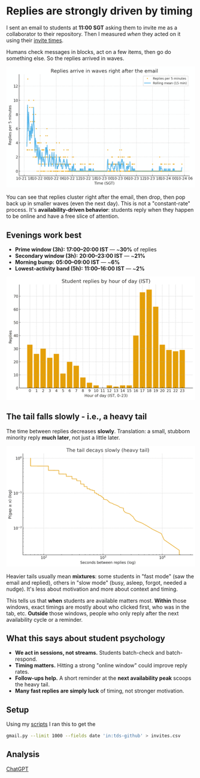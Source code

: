 # Replies are strongly driven by timing

I sent an email to students at **11:00 SGT** asking them to invite me as a collaborator to their repository. Then I measured _when_ they acted on it using their [invite times](invite.csv).

Humans check messages in blocks, act on a few items, then go do something else. So the replies arrived in waves.

![At a glance chart: bursts after send, then tapering; small second waves later](invites-1.webp)

You can see that replies cluster right after the email, then drop, then pop back up in smaller waves (even the next day). This is not a "constant-rate" process. It's **availability-driven behavior**: students reply when they happen to be online and have a free slice of attention.

## Evenings work best

- **Prime window (3h):** **17:00–20:00 IST** — ~**30%** of replies
- **Secondary window (3h):** **20:00–23:00 IST** — ~**21%**
- **Morning bump:** **05:00–09:00 IST** — ~**6%**
- **Lowest-activity band (5h):** **11:00–16:00 IST** — ~**2%**

![At a glance chart: Most replies are between 5 - 8 pm](invites-2.webp)

## The tail falls slowly - i.e., a **heavy tail**

The time between replies decreases **slowly**. Translation: a small, stubborn minority reply **much later**, not just a little later.

![At a glance chart: CCDF on log-log axes that declines gradually, not as a straight steep line.](invites-3.webp)

Heavier tails usually mean **mixtures**: some students in "fast mode" (saw the email and replied), others in "slow mode" (busy, asleep, forgot, needed a nudge). It's less about motivation and more about context and timing.

This tells us that **when** students are available matters most. **Within** those windows, exact timings are mostly about who clicked first, who was in the tab, etc. **Outside** those windows, people who only reply after the next availability cycle or a reminder.

## What this says about student psychology

- **We act in sessions, not streams.** Students batch-check and batch-respond.
- **Timing matters.** Hitting a strong "online window" could improve reply rates.
- **Follow-ups help.** A short reminder at the **next availability peak** scoops the heavy tail.
- **Many fast replies are simply luck** of timing, not stronger motivation.

## Setup

Using my [scripts](https://github.com/sanand0/scripts) I ran this to get the

```bash
gmail.py --limit 1000 --fields date 'in:tds-github' > invites.csv
```

## Analysis

[ChatGPT](https://chatgpt.com/share/68fb01d0-598c-800c-9335-19f199527e19)
